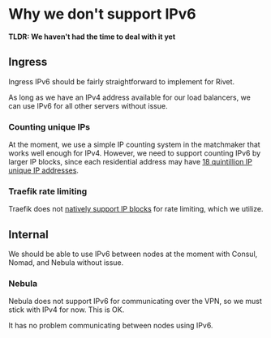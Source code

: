 # Why we don't support IPv6

**TLDR: We haven't had the time to deal with it yet**

## Ingress

Ingress IPv6 should be fairly straightforward to implement for Rivet.

As long as we have an IPv4 address available for our load balancers, we can use IPv6 for all other servers without issue.

### Counting unique IPs

At the moment, we use a simple IP counting system in the matchmaker that works well enough for IPv4. However, we need to support counting IPv6 by larger IP blocks, since each residential address may have [18 quintillion IP unique IP addresses](https://www.computerworld.com/article/2729027/comcast-is-first-u-s--isp-to-offer-ipv6-to-home-gateway-users.html#:~:text=In%20a%20somewhat%20controversial%20move,or%2018%2C446%2C744%2C073%2C709%2C551%2C616%20to%20be%20exact.).

### Traefik rate limiting

Traefik does not [natively support IP blocks](https://doc.traefik.io/traefik/middlewares/http/ratelimit/#sourcecriterionipstrategy) for rate limiting, which we utilize.

## Internal

We should be able to use IPv6 between nodes at the moment with Consul, Nomad, and Nebula without issue.

### Nebula

Nebula does not support IPv6 for communicating over the VPN, so we must stick with IPv4 for now. This is OK.

It has no problem communicating between nodes using IPv6.
